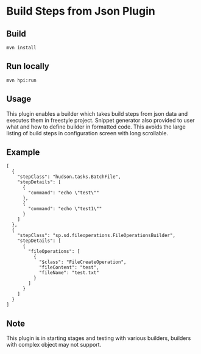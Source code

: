 Build Steps from Json Plugin
========================

Build
---

    mvn install

Run locally
---
    mvn hpi:run

Usage
---
This plugin enables a builder which takes build steps from json data and executes them in freestyle project.
Snippet generator also provided to user what and how to define builder in formatted code.
This avoids the large listing of build steps in configuration screen with long scrollable.

Example
---

    [
      {
        "stepClass": "hudson.tasks.BatchFile",
        "stepDetails": [
          {
            "command": "echo \"test\""
          },
          {
            "command": "echo \"test1\""
          }
        ]
      },
      {
        "stepClass": "sp.sd.fileoperations.FileOperationsBuilder",
        "stepDetails": [
          {
            "fileOperations": [
              {
                "$class": "FileCreateOperation",
                "fileContent": "test",
                "fileName": "test.txt"
              }
            ]
          }
        ]
      }
    ]

Note
---
This plugin is in starting stages and testing with various builders, builders with complex object may not support.
